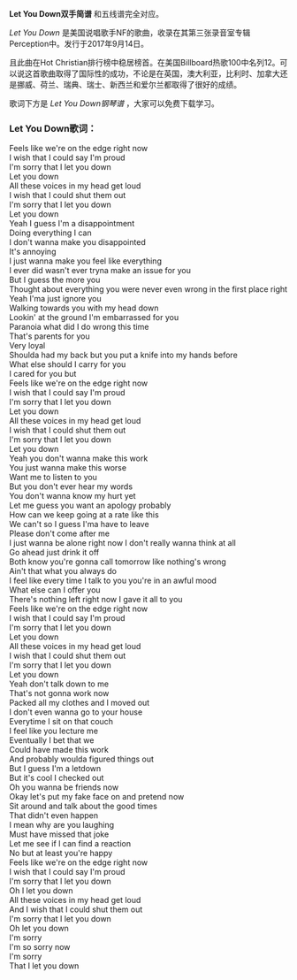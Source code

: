 

**Let You Down双手简谱** 和五线谱完全对应。

_Let You Down_ 是美国说唱歌手NF的歌曲，收录在其第三张录音室专辑Perception中。发行于2017年9月14日。

且此曲在Hot
Christian排行榜中稳居榜首。在美国Billboard热歌100中名列12。可以说这首歌曲取得了国际性的成功，不论是在英国，澳大利亚，比利时、加拿大还是挪威、荷兰、瑞典、瑞士、新西兰和爱尔兰都取得了很好的成绩。

歌词下方是 _Let You Down钢琴谱_ ，大家可以免费下载学习。

### Let You Down歌词：

Feels like we're on the edge right now  
I wish that I could say I'm proud  
I'm sorry that I let you down  
Let you down  
All these voices in my head get loud  
I wish that I could shut them out  
I'm sorry that I let you down  
Let you down  
Yeah I guess I'm a disappointment  
Doing everything I can  
I don't wanna make you disappointed  
It's annoying  
I just wanna make you feel like everything  
I ever did wasn't ever tryna make an issue for you  
But I guess the more you  
Thought about everything you were never even wrong in the first place right  
Yeah I'ma just ignore you  
Walking towards you with my head down  
Lookin' at the ground I'm embarrassed for you  
Paranoia what did I do wrong this time  
That's parents for you  
Very loyal  
Shoulda had my back but you put a knife into my hands before  
What else should I carry for you  
I cared for you but  
Feels like we're on the edge right now  
I wish that I could say I'm proud  
I'm sorry that I let you down  
Let you down  
All these voices in my head get loud  
I wish that I could shut them out  
I'm sorry that I let you down  
Let you down  
Yeah you don't wanna make this work  
You just wanna make this worse  
Want me to listen to you  
But you don't ever hear my words  
You don't wanna know my hurt yet  
Let me guess you want an apology probably  
How can we keep going at a rate like this  
We can't so I guess I'ma have to leave  
Please don't come after me  
I just wanna be alone right now I don't really wanna think at all  
Go ahead just drink it off  
Both know you're gonna call tomorrow like nothing's wrong  
Ain't that what you always do  
I feel like every time I talk to you you're in an awful mood  
What else can I offer you  
There's nothing left right now I gave it all to you  
Feels like we're on the edge right now  
I wish that I could say I'm proud  
I'm sorry that I let you down  
Let you down  
All these voices in my head get loud  
I wish that I could shut them out  
I'm sorry that I let you down  
Let you down  
Yeah don't talk down to me  
That's not gonna work now  
Packed all my clothes and I moved out  
I don't even wanna go to your house  
Everytime I sit on that couch  
I feel like you lecture me  
Eventually I bet that we  
Could have made this work  
And probably woulda figured things out  
But I guess I'm a letdown  
But it's cool I checked out  
Oh you wanna be friends now  
Okay let's put my fake face on and pretend now  
Sit around and talk about the good times  
That didn't even happen  
I mean why are you laughing  
Must have missed that joke  
Let me see if I can find a reaction  
No but at least you're happy  
Feels like we're on the edge right now  
I wish that I could say I'm proud  
I'm sorry that I let you down  
Oh I let you down  
All these voices in my head get loud  
And I wish that I could shut them out  
I'm sorry that I let you down  
Oh let you down  
I'm sorry  
I'm so sorry now  
I'm sorry  
That I let you down

